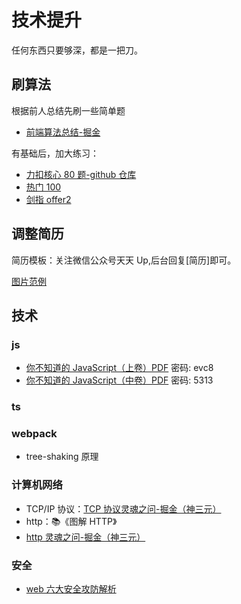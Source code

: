 # 技术提升

任何东西只要够深，都是一把刀。

## 刷算法

根据前人总结先刷一些简单题
- [前端算法总结-掘金](https://juejin.cn/post/6900698814093459463)

有基础后，加大练习：

- [力扣核心 80 题-github 仓库](https://github.com/Chocolate1999/leetcode-javascript)
- [热门 100](https://leetcode.cn/problem-list/2cktkvj/)
- [剑指 offer2](https://leetcode.cn/problem-list/xb9nqhhg/)

## 调整简历

简历模板：关注微信公众号天天 Up,后台回复[简历]即可。

[图片范例](https://p1-juejin.byteimg.com/tos-cn-i-k3u1fbpfcp/2521866c3f014068a5eed4eedd77198d~tplv-k3u1fbpfcp-zoom-in-crop-mark:4536:0:0:0.image?)

## 技术

### js

- [你不知道的 JavaScript（上卷）PDF](https://pan.baidu.com/s/1I-1bl1TvVkua9ZyqAn_H4g) 密码: evc8
- [你不知道的 JavaScript（中卷）PDF](https://pan.baidu.com/s/1cz9zu2nVU-UjHuTwfMKJaA) 密码: 5313

### ts

### webpack

- tree-shaking 原理

### 计算机网络

- TCP/IP 协议：[TCP 协议灵魂之问-掘金（神三元）](https://juejin.cn/post/6844904070889603085)
- http：📚《图解 HTTP》
- [http 灵魂之问-掘金（神三元）](https://juejin.cn/post/6844904100035821575)

### 安全

- [web 六大安全攻防解析](https://juejin.cn/post/6844903772930441230)
